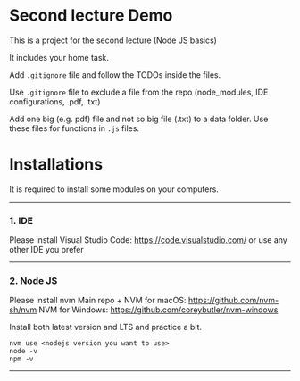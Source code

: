 # Second lecture Demo

This is a project for the second lecture (Node JS basics)

It includes your home task.

Add `.gitignore` file and follow the TODOs inside the files.

Use `.gitignore` file to exclude a file from the repo (node_modules, IDE configurations, .pdf, .txt)

Add one big (e.g. pdf) file and not so big file (.txt) to a data folder.
Use these files for functions in `.js` files.


# Installations
It is required to install some modules on your computers.
___

### 1. IDE
Please install Visual Studio Code: https://code.visualstudio.com/ or use any other IDE you prefer
___

### 2. Node JS
Please install nvm
Main repo + NVM for macOS: https://github.com/nvm-sh/nvm
NVM for Windows: https://github.com/coreybutler/nvm-windows

Install both latest version and LTS and practice a bit.

```
nvm use <nodejs version you want to use>
node -v
npm -v
```
___